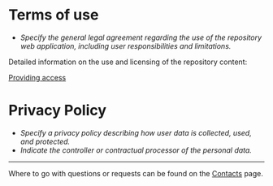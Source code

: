 
# Terms of use

- *Specify the general legal agreement regarding the use of the repository web application, including user responsibilities and limitations.*

Detailed information on the use and licensing of the repository content:

[Providing access](../statutory-documents/providing-access.md)

# Privacy Policy

- *Specify a privacy policy describing how user data is collected, used, and protected.*
- *Indicate the controller or contractual processor of the personal data.*

---

Where to go with questions or requests can be found on the [Contacts](contacts.md) page.
